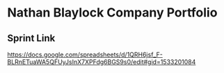 # Nathan Blaylock Company Portfolio

## Sprint Link

https://docs.google.com/spreadsheets/d/1QRH6jsf_F-BLRnETuaWA5QFUyJsInX7XPFdg6BGS9s0/edit#gid=1533201084
